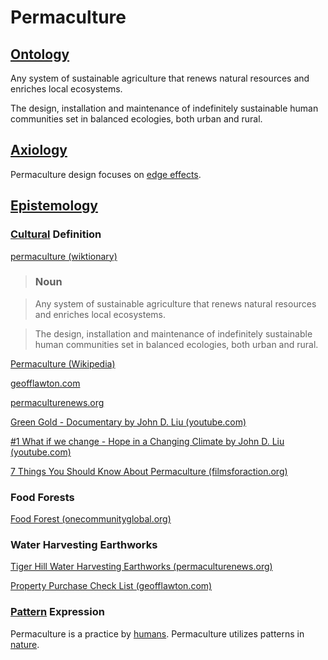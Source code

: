# Permaculture

## [Ontology](./ontology.md)

Any system of sustainable agriculture that renews natural resources and enriches local ecosystems.

The design, installation and maintenance of indefinitely sustainable human communities set in balanced ecologies, both urban and rural.

## [Axiology](./axiology.md)

Permaculture design focuses on [edge effects](./edge-effects.md).

## [Epistemology](./epistemology.md)

### [Cultural](./culture.md) Definition

<a href="http://en.wiktionary.org/wiki/permaculture" target="_blank">permaculture (wiktionary)</a>

> ### Noun

> Any system of sustainable agriculture that renews natural resources and enriches local ecosystems.

> The design, installation and maintenance of indefinitely sustainable human communities set in balanced ecologies, both urban and rural.

<a href="https://en.wikipedia.org/wiki/Permaculture" target="_blank">Permaculture (Wikipedia)</a>

<a href="http://www.geofflawton.com/" target="_blank">geofflawton.com</a>

<a href="http://permaculturenews.org" target="_blank">permaculturenews.org</a>

<a href="https://www.youtube.com/watch?v=YBLZmwlPa8A" target="_blank">Green Gold - Documentary by John D. Liu (youtube.com)</a>

<a href="https://www.youtube.com/watch?v=6iJKiFSQLn4" target="_blank">#1 What if we change - Hope in a Changing Climate by John D. Liu (youtube.com)</a>

<a href="http://www.filmsforaction.org/articles/7-things-you-should-know-about-permaculture/" target="_blank">7 Things You Should Know About Permaculture (filmsforaction.org)</a>

### Food Forests

<a href="http://www.onecommunityglobal.org/food-forest/" target="_blank">Food Forest (onecommunityglobal.org)</a>

### Water Harvesting Earthworks

<a href="http://permaculturenews.org/2014/10/17/tiger-hill-permaculture-phase-1-water-harvesting-earthworks/" target="_blank">Tiger Hill Water Harvesting Earthworks (permaculturenews.org)</a>

<a href="http://www.geofflawton.com/fe/33811-property-purchase-check-list" target="_blank">Property Purchase Check List (geofflawton.com)</a>

### [Pattern](./pattern.md) Expression

Permaculture is a practice by [humans](./human.md). Permaculture utilizes patterns in [nature](./nature.md).
